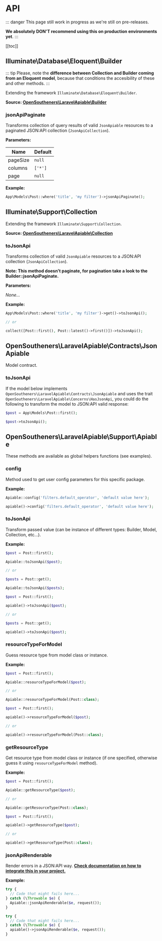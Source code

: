 
# API

::: danger
This page still work in progress as we're still on pre-releases.

**We absolutely DON'T recommend using this on production environments yet**.
:::

[[toc]]

## Illuminate\Database\Eloquent\Builder

::: tip
Please, note the **difference between Collection and Builder coming from an Eloquent model**, because that conditions the accesibility of these and other methods.
:::

Extending the framework `Illuminate\Database\Eloquent\Builder`.

**Source: [OpenSoutheners\LaravelApiable\Builder](https://github.com/open-southeners/laravel-apiable/blob/7caaa1dbf4925c53ff181630eec46d9b7df2c277/src/Builder.php)**

### jsonApiPaginate

Transforms collection of query results of valid `JsonApiable` resources to a paginated JSON:API collection (`JsonApiCollection`).

**Parameters:**

| Name     | Default |
| -------- | ------- |
| pageSize | `null`  |
| columns  | `['*']` |
| page     | `null`  |

**Example:**

```php
App\Models\Post::where('title', 'my filter')->jsonApiPaginate();
```

## Illuminate\Support\Collection

Extending the framework `Illuminate\Support\Collection`.

**Source: [OpenSoutheners\LaravelApiable\Collection](https://github.com/open-southeners/laravel-apiable/blob/7caaa1dbf4925c53ff181630eec46d9b7df2c277/src/Collection.php)**

### toJsonApi

Transforms collection of valid `JsonApiable` resources to a JSON:API collection (`JsonApiCollection`).

**Note: This method doesn't paginate, for pagination take a look to the Builder::jsonApiPaginate.**

**Parameters:**

_None..._

**Example:**

```php
App\Models\Post::where('title', 'my filter')->get()->toJsonApi();

// or

collect([Post::first(), Post::latest()->first()])->toJsonApi();
```

## OpenSoutheners\LaravelApiable\Contracts\JsonApiable

Model contract.

### toJsonApi

If the model below implements `OpenSoutheners\LaravelApiable\Contracts\JsonApiable` and uses the trait `OpenSoutheners\LaravelApiable\Concerns\HasJsonApi`, you could do the following to transform the model to JSON:API valid response:

```php
$post = App\Models\Post::first();

$post->toJsonApi();
```

## OpenSoutheners\LaravelApiable\Support\Apiable

These methods are available as global helpers functions (see examples).

### config

Method used to get user config parameters for this specific package.

**Example:**

<CodeGroup>
  <CodeGroupItem title="FACADE">

```php
Apiable::config('filters.default_operator', 'default value here');
```

  </CodeGroupItem>

  <CodeGroupItem title="HELPER">

```php
apiable()->config('filters.default_operator', 'default value here');
```

  </CodeGroupItem>
</CodeGroup>

### toJsonApi

Transform passed value (can be instance of different types: Builder, Model, Collection, etc...).

**Example:**

<CodeGroup>
  <CodeGroupItem title="FACADE">

```php
$post = Post::first();

Apiable::toJsonApi($post);

// or

$posts = Post::get();

Apiable::toJsonApi($posts);
```

  </CodeGroupItem>

  <CodeGroupItem title="HELPER">

```php
$post = Post::first();

apiable()->toJsonApi($post);

// or

$posts = Post::get();

apiable()->toJsonApi($post);
```

  </CodeGroupItem>
</CodeGroup>

### resourceTypeForModel

Guess resource type from model class or instance.

**Example:**

<CodeGroup>
  <CodeGroupItem title="FACADE">

```php
$post = Post::first();

Apiable::resourceTypeForModel($post);

// or

Apiable::resourceTypeForModel(Post::class);
```

  </CodeGroupItem>

  <CodeGroupItem title="HELPER">

```php
$post = Post::first();

apiable()->resourceTypeForModel($post);

// or

apiable()->resourceTypeForModel(Post::class);
```

  </CodeGroupItem>
</CodeGroup>

### getResourceType

Get resource type from model class or instance (if one specified, otherwise guess it using `resourceTypeForModel` method).

**Example:**

<CodeGroup>
  <CodeGroupItem title="FACADE">

```php
$post = Post::first();

Apiable::getResourceType($post);

// or

Apiable::getResourceType(Post::class);
```

  </CodeGroupItem>

  <CodeGroupItem title="HELPER">

```php
$post = Post::first();

apiable()->getResourceType($post);

// or

apiable()->getResourceType(Post::class);
```

  </CodeGroupItem>
</CodeGroup>

### jsonApiRenderable

Render errors in a JSON:API way. **[Check documentation on how to integrate this in your project.](README.md/#error-handling)**

**Example:**

<CodeGroup>
  <CodeGroupItem title="FACADE">

```php
try {
  // Code that might fails here...
} catch (\Throwable $e) {
  Apiable::jsonApiRenderable($e, request());
}
```

  </CodeGroupItem>

  <CodeGroupItem title="HELPER">

```php
try {
  // Code that might fails here...
} catch (\Throwable $e) {
  apiable()->jsonApiRenderable($e, request());
}
```

  </CodeGroupItem>
</CodeGroup>

